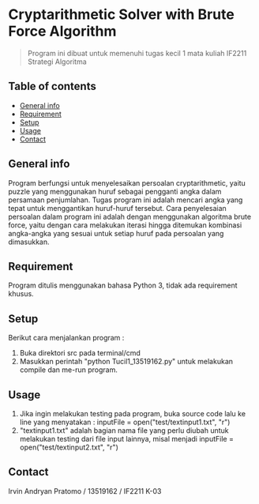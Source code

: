 # Cryptarithmetic Solver with Brute Force Algorithm
> Program ini dibuat untuk memenuhi tugas kecil 1 mata kuliah IF2211 Strategi Algoritma

## Table of contents
* [General info](#general-info)
* [Requirement](#requirement)
* [Setup](#setup)
* [Usage](#usage)
* [Contact](#contact)

## General info
Program berfungsi untuk menyelesaikan persoalan cryptarithmetic, yaitu puzzle yang menggunakan huruf sebagai pengganti angka dalam persamaan penjumlahan. Tugas program ini adalah mencari angka yang tepat untuk menggantikan huruf-huruf tersebut. Cara penyelesaian persoalan dalam program ini adalah dengan menggunakan algoritma brute force, yaitu dengan cara melakukan iterasi hingga ditemukan kombinasi angka-angka yang sesuai untuk setiap huruf pada persoalan yang dimasukkan.

## Requirement
Program ditulis menggunakan bahasa Python 3, tidak ada requirement khusus.

## Setup
Berikut cara menjalankan program :
1. Buka direktori src pada terminal/cmd
2. Masukkan perintah "python Tucil1_13519162.py" untuk melakukan compile dan me-run program. 

## Usage
1. Jika ingin melakukan testing pada program, buka source code lalu ke line yang menyatakan : inputFile = open("test/textinput1.txt", "r")
2. "textinput1.txt" adalah bagian nama file yang perlu diubah untuk melakukan testing dari file input lainnya, misal menjadi inputFile = open("test/textinput2.txt", "r")

## Contact
Irvin Andryan Pratomo / 13519162 / IF2211 K-03